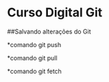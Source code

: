 # Curso Digital Git

##Salvando alterações do Git

*comando git push

*comando git pull

*comando git fetch
